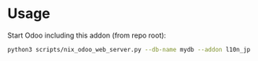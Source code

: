 # Usage

Start Odoo including this addon (from repo root):

```bash
python3 scripts/nix_odoo_web_server.py --db-name mydb --addon l10n_jp
```
